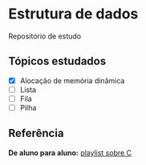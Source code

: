 # Estrutura de dados
Repositório de estudo

## Tópicos estudados
- [x] Alocação de memória dinâmica
- [ ] Lista
- [ ] Fila
- [ ] Pilha

## Referência
**De aluno para aluno:**
[playlist sobre C](https://www.youtube.com/watch?v=VnH7OVFj_pA&list=PLa75BYTPDNKZWYypgOFEsX3H2Mg-SzuLW)
